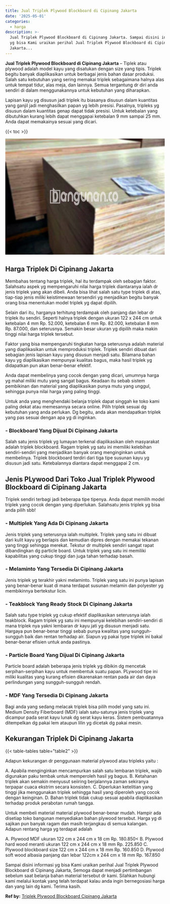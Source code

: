 ```yaml
---
title: Jual Triplek Plywood Blockboard di Cipinang Jakarta
date: '2025-05-01'
categories:
  - harga
description: >-
  Jual Triplek Plywood Blockboard di Cipinang Jakarta. Sampai disini informasi
  yg bisa Kami uraikan perihal Jual Triplek Plywood Blockboard di Cipinang
  Jakarta...
---
```


**Jual Triplek Plywood Blockboard di Cipinang Jakarta** – Tiplek atau plywood adalah model kayu yang disatukan dengan size yang tipis. Triplek begitu banyak diaplikasikan untuk berbagai jenis bahan dasar produksi. Salah satu kebutuhan yang sering memakai triplek sebagaimana halnya alas untuk tempat tidur, alas meja, dan lainnya. Semua tergantung dr diri anda sendiri di dalam menggunakannya untuk kebutuhan yang diharapkan.

Lapisan kayu yg disusun jadi triplek itu biasanya disusun dalam kuantitas yang ganjil jadi menghasilkan papan yg lebih presisi. Pasalnya, tripleks yg disusun dalam kuantitas genap dapat tidak presisi. Untuk ketebalan yang dibutuhkan kurang lebih dapat menggapai ketebalan 9 mm sampai 25 mm. Anda dapat memakainya sesuai yang dicari.

{{< toc >}}

![Jual Triplek Plywood Blockboard di Cipinang Jakarta](/images/jual-triplek-murah-28.png)

## Harga Triplek Di Cipinang Jakarta

Membahas tentang harga triplek, hal itu terdampak oleh sebagian faktor. Salahsatu aspek yg mempengaruhi nilai harga triplek diantaranya ialah dr jenis triplek yang akan dibeli. Anda bisa lihat salah satu type triplek di atas, tiap-tiap jenis miliki keistimewaan tersendiri yg menjadikan begitu banyak orang bisa menentukan model triplek yg dapat dipilih.

Selain dari itu, harganya terhitung terdampak oleh panjang dan lebar dr triplek itu sendiri. Seperti halnya triplek dengan ukuran 122 x 244 cm untuk ketebalan 4 mm Rp. 52.000, ketebalan 6 mm Rp. 82.000, ketebalan 8 mm Rp. 87.000, dan seterusnya. Semakin besar ukuran yg dipilih maka makin tinggi nilai harga triplek tersebut.

Faktor yang bisa mempengaruhi tingkatan harga seterusnya adalah material yang diaplikasikan untuk memproduksi triplek. Triplek sendiri dibuat dari sebagian jenis lapisan kayu yang disusun menjadi satu. Bilamana bahan kayu yg diaplikasikan mempunyai kualitas bagus, maka hasil triplek yg didapatkan pun akan benar-benar efektif.

Anda dapat membelinya yang cocok dengan yang dicari, umumnya harga yg mahal miliki mutu yang sangat bagus. Keadaan itu sebab sistem pembikinan dan material yang diaplikasikan punya mutu yang unggul, sehingga punya nilai harga yang paling tinggi.

Untuk anda yang menghendaki belanja triplek dapat singgah ke toko kami paling dekat atau memesannya secara online. Pilih triplek sesuai dg kebutuhan yang anda perlukan. Dg begitu, anda akan mendapatkan triplek yang pas sesuai dengan apa yg di inginkan.

### \- Blockboard Yang Dijual Di Cipinang Jakarta

Salah satu jenis triplek yg lumayan terkenal diaplikasikan oleh masyarakat adalah triplek blockboard. Ragam triplek yg satu ini memiliki kelebihan sendiri-sendiri yang menjadikan banyak orang menginginkan untuk membelinya. Triplek blockboard terdiri dari tiga tipe susunan kayu yg disusun jadi satu. Ketebalannya diantara dapat menggapai 2 cm.

## Jenis PLywood Dari Toko Jual Triplek Plywood Blockboard di Cipinang Jakarta

Triplek sendiri terbagi jadi beberapa tipe tipenya. Anda dapat memilih model triplek yang cocok dengan yang diperlukan. Salahsatu jenis triplek yg bisa anda pilih sbb!

### \- Multiplek Yang Ada Di Cipinang Jakarta

Jenis triplek yang seterusnya ialah multiplek. Triplek yang satu ini dibuat dari kulit kayu yg berlapis dan kemudian dipres dengan memakai tekanan yang tinggi sehingga merekat. Tekstur dr multiplek sendiri sangat rapat dibandingkan dg particle board. Untuk triplek yang satu ini memiliki kapabilitas yang cukup tinggi dan juga tahan terhadap basah.

### \- Melaminto Yang Tersedia Di Cipinang Jakarta

Jenis triplek yg terakhir yakni melaminto. Triplek yang satu ini punya lapisan yang benar-benar kuat di mana terdapat susunan melamin dan polyester yg membikinnya bertekstur licin.

### \- Teakblock Yang Ready Stock Di Cipinang Jakarta

Salah satu type triplek yg cukup efektif diaplikasikan seterusnya ialah teakblock. Ragam triplek yg satu ini mempunyai kelebihan sendiri-sendiri di mana triplek nya yakni lembaran dr kayu jati yg disusun menjadi satu. Hargaya pun benar-benar tinggi sebab punya kwalitas yang sungguh-sungguh baik dan rentan terhadap air. Siapun yg pakai type triplek ini bakal benar-benar efisien untuk anda pastinya.

### \- Particle Board Yang Dijual Di Cipinang Jakarta

Particle board adalah beberapa jenis triplek yg dibikin dg mencetak serpihan-serpihan kayu untuk membentuk suatu papan. PLywood tipe ini miliki kualitas yang kurang efisien dikarenakan rentan pada air dan daya perlindungan yang sungguh-sungguh rendah.

### \- MDF Yang Tersedia Di Cipinang Jakarta

Bagi anda yang sedang melacak triplek bisa pilih model yang satu ini. Medium Density Fiberboard (MDF) ialah satu-satunya jenis triplek yang dicampur pada serat kayu lunak dg serat kayu keras. Sistem pembuatannya ditempelkan dg pakai lem ataupun lilin yg dicetak dg pakai mesin.

## Kekurangan Triplek Di Cipinang Jakarta

{{< table-tables table="table2" >}}

Adapun kekurangan dr penggunaan material plywood atau tripleks yaitu :

A. Apabila menginginkan mencampurkan salah satu lembaran triplek, wajib digunakan paku tembak untuk memperoleh hasil yg bagus. B. Ketahanan triplek akan semakin menyusut seiiring berjalannya zaman sekiranya terpapar cuaca ekstrim secara konsisten. C. Diperlukan ketelitian yang tinggi jika menggunakan triplek sehingga hasil yang diperoleh yang cocok dengan keinginan. D. Bahan triplek tidak cukup sesuai apabila diaplikasikan terhadap produk perabotan rumah tangga.

Untuk membeli material material plywood benar-benar mudah. Hampir ada disetiap toko bangunan menyediakan bahan plywood tersebut. Harga yg di sajikan pun banyak ragam dan masih terjangkau di semua kalangan. Adapun rentang harga yg terdapat adalah

A. Plywood MDF ukuran 122 cm x 244 cm x 18 cm Rp. 180.850< B. Plywood hard wood meranti ukuran 122 cm x 244 cm x 18 mm Rp. 225.850 C. Plywood blockboard size 122 cm x 244 cm x 18 mm Rp. 160.850 D. Plywood soft wood albasia panjang dan lebar 122cm x 244 cm x 18 mm Rp. 167.850

Sampai disini informasi yg bisa Kami uraikan perihal Jual Triplek Plywood Blockboard di Cipinang Jakarta, Semoga dapat menjadi pertimbangan sebelum saat belanja bahan material tersebut dr kami. Silahkan hubungi kami melalui kontak yang telah terdapat kalau anda ingin bernegosiasi harga dan yang lain dg kami. Terima kasih.

**Ref by:** [Triplek Plywood Blockboard Cipinang Jakarta](https://id.wikipedia.org/wiki/Triplek)
